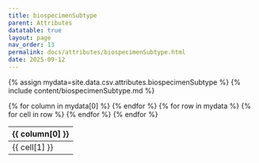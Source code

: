 ```yaml
---
title: biospecimenSubtype
parent: Attributes
datatable: true
layout: page
nav_order: 13
permalink: docs/attributes/biospecimenSubtype.html
date: 2025-09-12
---
```

{% assign mydata=site.data.csv.attributes.biospecimenSubtype %}
{% include content/biospecimenSubtype.md %}
<table id="myTable" class="display" style="width:100%">
    <thead>
    {% for column in mydata[0] %}
        <th>{{ column[0] }}</th>
    {% endfor %}
    </thead>
    <tbody>
    {% for row in mydata %}
        <tr>
        {% for cell in row %}
            <td>{{ cell[1] }}</td>
        {% endfor %}
        </tr>
    {% endfor %}
    </tbody>
</table>
<script type="text/javascript">
  $(document).ready(function () {
    $('#myTable').DataTable({
      responsive: true,
      deferRender: false,
      paging: false,
      order: [],
    });
  });
</script>
